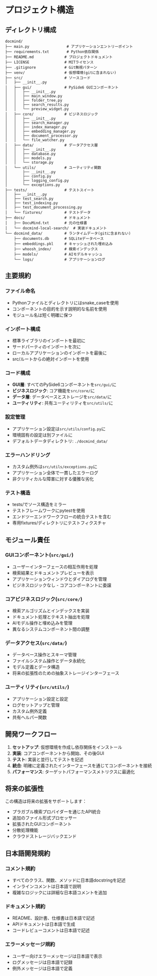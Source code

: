 # プロジェクト構造

## ディレクトリ構成

```
docmind/
├── main.py                 # アプリケーションエントリーポイント
├── requirements.txt        # Python依存関係
├── README.md              # プロジェクトドキュメント
├── LICENSE                # MITライセンス
├── .gitignore             # Git無視パターン
├── venv/                  # 仮想環境(gitに含まれない)
├── src/                   # ソースコード
│   ├── __init__.py
│   ├── gui/               # PySide6 GUIコンポーネント
│   │   ├── __init__.py
│   │   ├── main_window.py
│   │   ├── folder_tree.py
│   │   ├── search_results.py
│   │   └── preview_widget.py
│   ├── core/              # ビジネスロジック
│   │   ├── __init__.py
│   │   ├── search_manager.py
│   │   ├── index_manager.py
│   │   ├── embedding_manager.py
│   │   ├── document_processor.py
│   │   └── file_watcher.py
│   ├── data/              # データアクセス層
│   │   ├── __init__.py
│   │   ├── database.py
│   │   ├── models.py
│   │   └── storage.py
│   └── utils/             # ユーティリティ関数
│       ├── __init__.py
│       ├── config.py
│       ├── logging_config.py
│       └── exceptions.py
├── tests/                 # テストスイート
│   ├── __init__.py
│   ├── test_search.py
│   ├── test_indexing.py
│   ├── test_document_processing.py
│   └── fixtures/          # テストデータ
├── docs/                  # ドキュメント
│   ├── DocuMind.txt       # 元の仕様書
│   └── docmind-local-search/  # 実装ドキュメント
└── docmind_data/          # ランタイムデータ(gitに含まれない)
    ├── documents.db       # SQLiteデータベース
    ├── embeddings.pkl     # キャッシュされた埋め込み
    ├── whoosh_index/      # 検索インデックス
    ├── models/            # AIモデルキャッシュ
    └── logs/              # アプリケーションログ
```

## 主要規約

### ファイル命名
- Pythonファイルとディレクトリにはsnake_caseを使用
- コンポーネントの目的を示す説明的な名前を使用
- モジュール名は短く明確に保つ

### インポート構成
- 標準ライブラリのインポートを最初に
- サードパーティのインポートを次に
- ローカルアプリケーションのインポートを最後に
- src/ルートからの絶対インポートを使用

### コード構成
- **GUI層**: すべてのPySide6コンポーネントを`src/gui/`に
- **ビジネスロジック**: コア機能を`src/core/`に
- **データ層**: データベースとストレージを`src/data/`に
- **ユーティリティ**: 共有ユーティリティを`src/utils/`に

### 設定管理
- アプリケーション設定は`src/utils/config.py`に
- 環境固有の設定は別ファイルに
- デフォルトデータディレクトリ: `./docmind_data/`

### エラーハンドリング
- カスタム例外は`src/utils/exceptions.py`に
- アプリケーション全体で一貫したエラーログ
- 非クリティカルな障害に対する優雅な劣化

### テスト構造
- tests/でソース構造をミラー
- テストフレームワークにpytestを使用
- エンドツーエンドワークフローの統合テストを含む
- 専用fixtures/ディレクトリにテストフィクスチャ

## モジュール責任

### GUIコンポーネント(`src/gui/`)
- ユーザーインターフェースの相互作用を処理
- 検索結果とドキュメントプレビューを表示
- アプリケーションウィンドウとダイアログを管理
- ビジネスロジックなし - コアコンポーネントに委譲

### コアビジネスロジック(`src/core/`)
- 検索アルゴリズムとインデックスを実装
- ドキュメント処理とテキスト抽出を処理
- AIモデル操作と埋め込みを管理
- 異なるシステムコンポーネント間の調整

### データアクセス(`src/data/`)
- データベース操作とスキーマ管理
- ファイルシステム操作とデータ永続化
- モデル定義とデータ構造
- 将来の拡張性のための抽象ストレージインターフェース

### ユーティリティ(`src/utils/`)
- アプリケーション設定と設定
- ログセットアップと管理
- カスタム例外定義
- 共有ヘルパー関数

## 開発ワークフロー

1. **セットアップ**: 仮想環境を作成し依存関係をインストール
2. **実装**: コアコンポーネントから開始、その後GUI
3. **テスト**: 実装と並行してテストを記述
4. **統合**: 明確に定義されたインターフェースを通じてコンポーネントを接続
5. **パフォーマンス**: ターゲットパフォーマンスメトリクスに最適化

## 将来の拡張性

この構造は将来の拡張をサポートします：
- プラガブル検索プロバイダーを通じたAPI統合
- 追加のファイル形式プロセッサー
- 拡張されたGUIコンポーネント
- 分散処理機能
- クラウドストレージバックエンド

## 日本語開発規約

### コメント規約
- すべてのクラス、関数、メソッドに日本語docstringを記述
- インラインコメントは日本語で説明
- 複雑なロジックには詳細な日本語コメントを追加

### ドキュメント規約
- README、設計書、仕様書は日本語で記述
- APIドキュメントは日本語で生成
- コードレビューコメントは日本語で記述

### エラーメッセージ規約
- ユーザー向けエラーメッセージは日本語で表示
- ログメッセージは日本語で記録
- 例外メッセージは日本語で定義